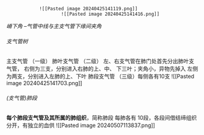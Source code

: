 				![[Pasted image 20240425141119.png]]
						![[Pasted image 20240425141416.png]]
*嵴下角 –气管中线与主支气管下缘间夹角*

###### 支气管树
主支气管 （一级） 
肺叶支气管 （二级）
	左、右支气管在肺门处首先分出肺叶支气管，
	右侧为三支，分别进入右肺的上、中、 下三叶；夹角小，异物先掉入
	左侧为两支，分别进入左肺的上、下叶 
肺段支气管 （三级）每侧各有10支
					![[Pasted image 20240425141703.png]]

###### (支气管)肺段
**每个肺段支气管及其所属的肺组织**，简称肺段
每肺各有 10段，各段间借结缔组织分开，有独立的血供
									![[Pasted image 20240507113837.png]]
